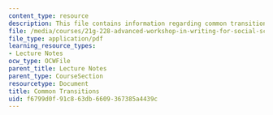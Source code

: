 ```yaml
---
content_type: resource
description: This file contains information regarding common transitions.
file: /media/courses/21g-228-advanced-workshop-in-writing-for-social-sciences-and-architecture-els-spring-2007/f6799d0f91c863db6609367385a4439c_MIT21G.228S07_transitions.pdf
file_type: application/pdf
learning_resource_types:
- Lecture Notes
ocw_type: OCWFile
parent_title: Lecture Notes
parent_type: CourseSection
resourcetype: Document
title: Common Transitions
uid: f6799d0f-91c8-63db-6609-367385a4439c
---
```

